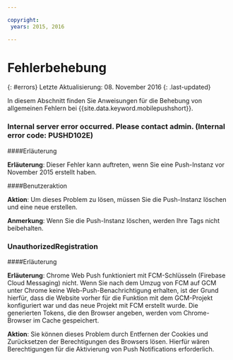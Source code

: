 ```yaml
---

copyright:
 years: 2015, 2016

---
```


# Fehlerbehebung
{: #errors}
Letzte Aktualisierung: 08. November 2016
{: .last-updated}

In diesem Abschnitt finden Sie Anweisungen für die Behebung von allgemeinen Fehlern bei {{site.data.keyword.mobilepushshort}}.


### Internal server error occurred. Please contact admin. (Internal error code: PUSHD102E)

####Erläuterung

**Erläuterung**: Dieser Fehler kann auftreten, wenn Sie eine Push-Instanz vor November 2015 erstellt haben.  

####Benutzeraktion

**Aktion**: Um dieses Problem zu lösen, müssen Sie die Push-Instanz löschen und eine neue erstellen.

**Anmerkung**: Wenn Sie die Push-Instanz löschen, werden Ihre Tags nicht beibehalten.


### UnauthorizedRegistration

####Erläuterung

**Erläuterung**: Chrome Web Push funktioniert mit FCM-Schlüsseln (Firebase Cloud Messaging) nicht. Wenn Sie nach dem Umzug von FCM auf GCM unter Chrome keine Web-Push-Benachrichtigung erhalten, ist der Grund hierfür, dass die Website vorher für die Funktion mit dem GCM-Projekt konfiguriert war und das neue Projekt mit FCM erstellt wurde. Die generierten Tokens, die den Browser angeben, werden vom Chrome-Browser im Cache gespeichert.

**Aktion**: Sie können dieses Problem durch Entfernen der Cookies und Zurücksetzen der Berechtigungen des Browsers lösen. Hierfür wären Berechtigungen für die Aktivierung von Push Notifications erforderlich. 


